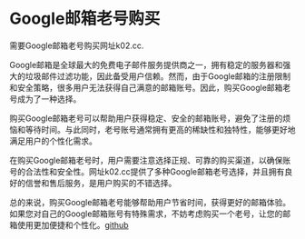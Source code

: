 # Google邮箱老号购买

需要Google邮箱老号购买网址k02.cc. 

Google邮箱是全球最大的免费电子邮件服务提供商之一，拥有稳定的服务器和强大的垃圾邮件过滤功能，因此备受用户信赖。然而，由于Google邮箱的注册限制和安全策略，很多用户无法获得自己满意的邮箱账号。因此，购买Google邮箱老号成为了一种选择。

购买Google邮箱老号可以帮助用户获得稳定、安全的邮箱账号，避免了注册的烦恼和等待时间。与此同时，老号账号通常拥有更高的稀缺性和独特性，能够更好地满足用户的个性化需求。

在购买Google邮箱老号时，用户需要注意选择正规、可靠的购买渠道，以确保账号的合法性和安全性。网址k02.cc提供了多种Google邮箱老号选择，并且拥有良好的信誉和售后服务，是用户购买的不错选择。

总的来说，购买Google邮箱老号能够帮助用户节省时间，获得更好的邮箱体验。如果您对自己的Google邮箱账号有特殊需求，不妨考虑购买一个老号，让您的邮箱使用更加便捷和个性化。[github](https://github.com)